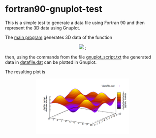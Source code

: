 # fortran90-gnuplot-test
This is a simple test to generate a data file using Fortran 90 and then represent the 3D data using Gnuplot.

The [main program](https://github.com/artmenlope/fortran90-gnuplot-test/blob/master/main_program.f90) generates 3D data of the function

<p align="center">
<img src="https://render.githubusercontent.com/render/math?math=f(x%2C%20y)%20%3D%20%5Csin%7Bx%7D%20%5Ccdot%20%5Csin%7By%7D"> ;
</p>

then, using the commands from the file [gnuplot_script.txt](https://github.com/artmenlope/fortran90-gnuplot-test/blob/master/gnuplot_script.txt) the generated data in [datafile.dat](https://github.com/artmenlope/fortran90-gnuplot-test/blob/master/datafile.dat) can be plotted in Gnuplot.

The resulting plot is

<p align="center">
<img src="https://github.com/artmenlope/fortran90-gnuplot-test/blob/master/plot.png" width="60%">
</p>
